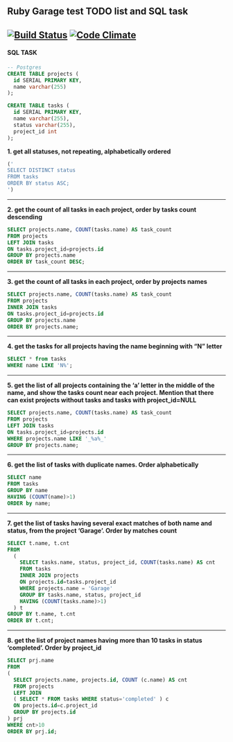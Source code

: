 ## Ruby Garage test TODO list and SQL task
[![Build Status](https://travis-ci.org/alexbutirskiy/todo.svg)](https://travis-ci.org/alexbutirskiy/todo)
[![Code Climate](https://codeclimate.com/github/alexbutirskiy/todo/badges/gpa.svg)](https://codeclimate.com/github/alexbutirskiy/todo)
---

#### SQL TASK
```sql
-- Postgres
CREATE TABLE projects (
  id SERIAL PRIMARY KEY,
  name varchar(255)
);

CREATE TABLE tasks (
  id SERIAL PRIMARY KEY,
  name varchar(255),
  status varchar(255),
  project_id int
);
```

**1. get all statuses, not repeating, alphabetically ordered**
```sql
('
SELECT DISTINCT status 
FROM tasks 
ORDER BY status ASC;
')
```
---
**2. get the count of all tasks in each project, order by tasks count descending**
```sql
SELECT projects.name, COUNT(tasks.name) AS task_count
FROM projects
LEFT JOIN tasks
ON tasks.project_id=projects.id
GROUP BY projects.name
ORDER BY task_count DESC;
```
---
**3. get the count of all tasks in each project, order by projects names**
```sql
SELECT projects.name, COUNT(tasks.name) AS task_count
FROM projects
INNER JOIN tasks
ON tasks.project_id=projects.id
GROUP BY projects.name
ORDER BY projects.name;
```
---
**4. get the tasks for all projects having the name beginning with “N” letter**
```sql
SELECT * from tasks
WHERE name LIKE 'N%';
```
---
**5. get the list of all projects containing the ‘a’ letter in the middle of the name, and show the tasks count near each project. Mention that there can exist projects without tasks and tasks with project_id=NULL**
```sql
SELECT projects.name, COUNT(tasks.name) AS task_count
FROM projects
LEFT JOIN tasks
ON tasks.project_id=projects.id
WHERE projects.name LIKE '_%a%_'
GROUP BY projects.name;
```
---
**6. get the list of tasks with duplicate names. Order alphabetically**
```sql
SELECT name
FROM tasks
GROUP BY name
HAVING (COUNT(name)>1)
ORDER by name;
```
---
**7. get the list of tasks having several exact matches of both name and status, from the project ‘Garage’. Order by matches count**
```sql
SELECT t.name, t.cnt
FROM
  (
    SELECT tasks.name, status, project_id, COUNT(tasks.name) AS cnt 
    FROM tasks
    INNER JOIN projects
    ON projects.id=tasks.project_id
    WHERE projects.name = 'Garage'
    GROUP BY tasks.name, status, project_id
    HAVING (COUNT(tasks.name)>1)
  ) t
GROUP BY t.name, t.cnt
ORDER BY t.cnt;
```
---
**8. get the list of project names having more than 10 tasks in status ‘completed’. Order by project_id**
```sql
SELECT prj.name
FROM
(
  SELECT projects.name, projects.id, COUNT (c.name) AS cnt
  FROM projects
  LEFT JOIN
  ( SELECT * FROM tasks WHERE status='completed' ) c
  ON projects.id=c.project_id
  GROUP BY projects.id
) prj
WHERE cnt>10
ORDER BY prj.id;
```

